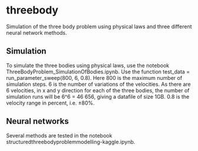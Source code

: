 # threebody
Simulation of the three body problem using physical laws and three different neural network methods.

## Simulation
To simulate the three bodies using physical laws, use the notebook ThreeBodyProblem_SimulationOfBodies.ipynb. Use the function test_data = run_parameter_sweep(800, 6, 0.8). Here 800 is the maximum number of simulation steps. 6 is the number of variations of the velocities. As there are 6 velocities, in x and y direction for each of the three bodies, the number of simulation runs will be 6^6 = 46 656, giving a datafile of size 1GB. 0.8 is the velocity range in percent, i.e. ±80%.

## Neural networks
Several methods are tested in the notebook structuredthreebodyproblemmodelling-kaggle.ipynb.